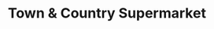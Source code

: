 ---
title: "Town & Country Supermarket"
url: /kalamazoo/town-and-country-supermarket/
shop: convenience
---